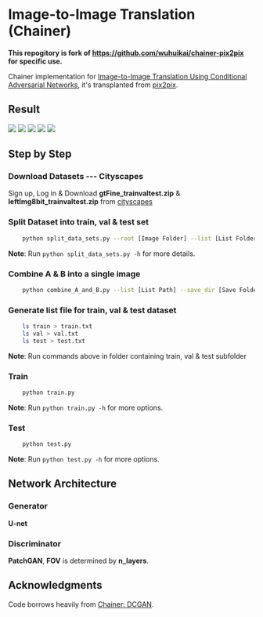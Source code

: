 # Image-to-Image Translation (Chainer)

<b>This repogitory is fork of https://github.com/wuhuikai/chainer-pix2pix for specific use.</b>

Chainer implementation for [Image-to-Image Translation Using Conditional Adversarial Networks](https://phillipi.github.io/pix2pix/), it's transplanted from [pix2pix](https://github.com/phillipi/pix2pix).
## Result
![](readme_images/result_3.png)
![](readme_images/result_4.png)
![](readme_images/result_5.png)
![](readme_images/result_6.png)
![](readme_images/result_9.png)

## Step by Step
### Download Datasets --- Cityscapes
Sign up, Log in & Download **gtFine_trainvaltest.zip** & **leftImg8bit_trainvaltest.zip** from [cityscapes](https://www.cityscapes-dataset.com)
### Split Dataset into train, val & test set
```bash
    python split_data_sets.py --root [Image Folder] --list [List Folder]  
```
**Note**: Run `python split_data_sets.py -h` for more details.
### Combine A & B into a single image
```bash
    python combine_A_and_B.py --list [List Path] --save_dir [Save Folder]
```
### Generate list file for train, val & test dataset
```bash
	ls train > train.txt
	ls val > val.txt
	ls test > test.txt
```
**Note**: Run commands above in folder containing train, val & test subfolder
### Train
```bash
	python train.py
```
**Note**: Run `python train.py -h` for more options.
### Test
```bash
	python test.py
```
**Note**: Run `python test.py -h` for more options.

## Network Architecture
### Generator
**U-net**

### Discriminator
**PatchGAN**, **FOV** is determined by **n_layers**.

## Acknowledgments
Code borrows heavily from [Chainer: DCGAN](https://github.com/pfnet/chainer/tree/master/examples/dcgan).
